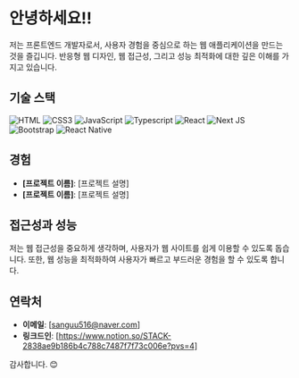 # 안녕하세요!!

저는 프론트엔드 개발자로서, 사용자 경험을 중심으로 하는 웹 애플리케이션을 만드는 것을 즐깁니다. 반응형 웹 디자인, 웹 접근성, 그리고 성능 최적화에 대한 깊은 이해를 가지고 있습니다. 

## 기술 스택

![HTML](https://img.shields.io/badge/HTML5-E34F26?style=for-the-badge&logo=html5&logoColor=white 'HTML')
![CSS3](https://img.shields.io/badge/CSS3-1572B6?style=for-the-badge&logo=css3&logoColor=white 'CSS')
![JavaScript](https://img.shields.io/badge/JavaScript-F7DF1E?style=for-the-badge&logo=javascript&logoColor=black 'JavaScript')
![Typescript](https://img.shields.io/badge/TypeScript-007ACC?style=for-the-badge&logo=typescript&logoColor=white 'Typescript')
![React](https://img.shields.io/badge/React-20232A?style=for-the-badge&logo=react&logoColor=61DAFB 'React')
![Next JS](https://img.shields.io/badge/Next-black?style=for-the-badge&logo=next.js&logoColor=white 'Next.js')
![Bootstrap](https://img.shields.io/badge/Bootstrap-563D7C?style=for-the-badge&logo=bootstrap&logoColor=white 'Bootstrap') ![React Native](https://img.shields.io/badge/React_Native-20232A?style=for-the-badge&logo=react&logoColor=61DAFB 'React Native')
## 경험

- **[프로젝트 이름]**: [프로젝트 설명]
- **[프로젝트 이름]**: [프로젝트 설명]

## 접근성과 성능

저는 웹 접근성을 중요하게 생각하며, 사용자가 웹 사이트를 쉽게 이용할 수 있도록 돕습니다. 또한, 웹 성능을 최적화하여 사용자가 빠르고 부드러운 경험을 할 수 있도록 합니다.

## 연락처

- **이메일**: [sanguu516@naver.com]
- **링크드인**: [https://www.notion.so/STACK-2838ae9b186b4c788c7487f7f73c006e?pvs=4]

감사합니다. 😊

